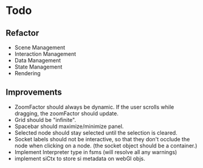 # Todo

## Refactor

- Scene Management
- Interaction Management
- Data Management
- State Management
- Rendering

## Improvements

- ZoomFactor should always be dynamic. If the user scrolls while dragging, the zoomFactor should update.
- Grid should be "infinite".
- Spacebar should maximize/minimize panel.
- Selected node should stay selected until the selection is cleared.
- Socket labels should not be interactive, so that they don't occlude the node when clicking on a node. (the socket object should be a container.)
- Implement Interpreter type in fsms (will resolve all any warnings)
- implement siCtx to store si metadata on webGl objs.
